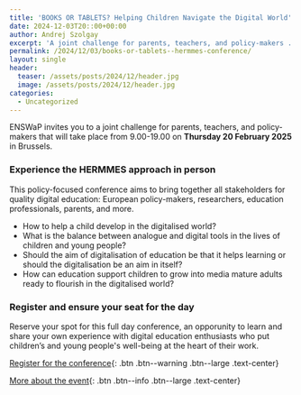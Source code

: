 ```yaml
---
title: 'BOOKS OR TABLETS? Helping Children Navigate the Digital World'
date: 2024-12-03T20::00+00:00
author: Andrej Szolgay
excerpt: 'A joint challenge for parents, teachers, and policy-makers .'
permalink: /2024/12/03/books-or-tablets--hermmes-conference/
layout: single
header:
  teaser: /assets/posts/2024/12/header.jpg
  image: /assets/posts/2024/12/header.jpg
categories:
  - Uncategorized
---
```


ENSWaP invites you to a joint challenge for parents, teachers, and policy-makers 
that will take place from 9.00-19.00 on **Thursday 20 February 2025** in Brussels.

### Experience the HERMMES approach in person
This policy-focused conference aims to bring together all stakeholders for quality digital education: European policy-makers, researchers, education professionals, parents, and more.

* How to help a child develop in the digitalised world?
* What is the balance between analogue and digital tools in the lives of children and young people?
* Should the aim of digitalisation of education be that it helps learning or should the digitalisation be an aim in itself?
* How can education support children to grow into media mature adults ready to flourish in the digitalised world?


### Register and ensure your seat for the day
Reserve your spot for this full day conference, an opporunity to learn and share your own experience
with digital education enthusiasts who put children’s and young people's well-being at the heart of their work.

[Register for the conference](https://docs.google.com/forms/d/e/1FAIpQLSdvGxD74GqGYxcBMjBRREHmxxyYH-TAehpuCeMc2U52IxldYA/viewform){: .btn .btn--warning .btn--large .text-center}

[More about the event](https://hermmes.eu/event/books-or-tablets-2025/){: .btn .btn--info .btn--large .text-center}
